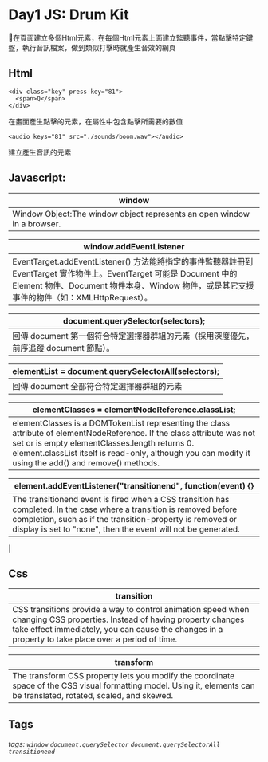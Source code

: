 # Day1 JS: Drum Kit
在頁面建立多個Html元素，在每個Html元素上面建立監聽事件，當點擊特定鍵盤，執行音訊檔案，做到類似打擊時就產生音效的網頁

## Html

```html=
<div class="key" press-key="81">
  <span>Q</span>
</div>
```
在畫面產生點擊的元素，在屬性中包含點擊所需要的數值

```html=
<audio keys="81" src="./sounds/boom.wav"></audio>
```
建立產生音訊的元素

## Javascript:

| window|
| -------- |
| Window Object:The window object represents an open window in a browser. |

| window.addEventListener |
| -------- |
| EventTarget.addEventListener() 方法能將指定的事件監聽器註冊到 EventTarget 實作物件上。EventTarget 可能是 Document 中的 Element 物件、Document 物件本身、Window 物件，或是其它支援事件的物件（如：XMLHttpRequest）。 |

| document.querySelector(selectors); |
| -------- |
| 回傳 document 第一個符合特定選擇器群組的元素（採用深度優先，前序追蹤 document 節點）。 |

| elementList = document.querySelectorAll(selectors); |
| -------- |
| 回傳 document 全部符合特定選擇器群組的元素 |

| elementClasses = elementNodeReference.classList; |
| -------- |
| elementClasses is a DOMTokenList representing the class attribute of elementNodeReference. If the class attribute was not set or is empty elementClasses.length returns 0. element.classList itself is read-only, although you can modify it using the add() and remove() methods. |

| element.addEventListener("transitionend", function(event) {} |
| -------- |
| The transitionend event is fired when a CSS transition has completed. In the case where a transition is removed before completion, such as if the transition-property is removed or display is set to "none", then the event will not be generated.

 |

## Css

| transition |
| -------- |
| CSS transitions provide a way to control animation speed when changing CSS properties. Instead of having property changes take effect immediately, you can cause the changes in a property to take place over a period of time. |

| transform |
| -------- |
| The transform CSS property lets you modify the coordinate space of the CSS visual formatting model. Using it, elements can be translated, rotated, scaled, and skewed. |

## Tags
###### tags: `window` `document.querySelector` `document.querySelectorAll` `transitionend`